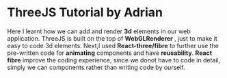 # ThreeJS Tutorial by Adrian
Here I learnt how we can add and render **3d** elements in our web application.
ThreeJS is built on the top of **WebGLRenderer** , just to make it easy to code 3d elements.
Next,I used **React-three/fibre** to further use the pre-written code for **animating** components and have **reusability**.
**React fibre** improve the coding experience, since we donot have to code in detail, simply we can components rather than writing code by ourself.
